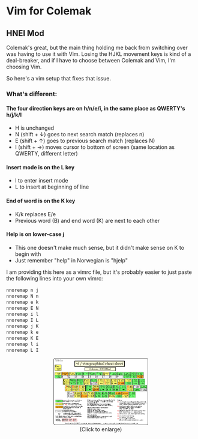 # Vim for Colemak
## HNEI Mod 

Colemak's great, but the main thing holding me back from switching over was having to use it with Vim. Losing the HJKL movement keys is kind of a deal-breaker, and if I have to choose between Colemak and Vim, I'm choosing Vim.

So here's a vim setup that fixes that issue.

### What's different:
#### The four direction keys are on h/n/e/i, in the same place as QWERTY's h/j/k/l
- H is unchanged
- N (shift + ↓) goes to next search match (replaces n)
- E (shift + ↑) goes to previous search match (replaces N)
- I (shift + →) moves cursor to bottom of screen (same location as QWERTY, different letter)

#### Insert mode is on the L key
- l to enter insert mode
- L to insert at beginning of line
 
#### End of word is on the K key
- K/k replaces E/e
- Previous word (B) and end word (K) are next to each other

#### Help is on lower-case j
- This one doesn't make much sense, but it didn't make sense on K to begin with
- Just remember "help" in Norwegian is "hjelp"


I am providing this here as a vimrc file, but it's probably easier to just paste the following lines into your own vimrc:

```
nnoremap n j
nnoremap N n
nnoremap e k
nnoremap E N
nnoremap i l
nnoremap I L
nnoremap j K
nnoremap k e
nnoremap K E
nnoremap l i
nnoremap L I
```

<p align="center">
 <img src="https://raw.githubusercontent.com/drewherron/colemak-vim/main/colemak-vim-hnei.png" width="50%" height="50%">
 <br>
 (Click to enlarge)
 </p>
 
